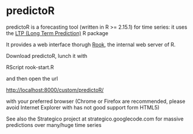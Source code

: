 predictoR
=========

predictoR is a forecasting tool (written in R >= 2.15.1) for time series: it uses the [LTP (Long Term Prediction)](http://ltp.googlecode.com) R package

It provides a web interface thorugh [Rook](http://cran.r-project.org/web/packages/Rook/), the internal web server of R. 

Download predictoR, lunch it with

  RScript rook-start.R

and then open the url

  [http://localhost:8000/custom/predictoR/](http://localhost:8000/custom/predictoR/)

with your preferred browser (Chrome or Firefox are recommended, please avoid Internet Explorer with has not good support form HTML5)

See also the Strategico project at strategico.googlecode.com for massive predictions over many/huge time series

